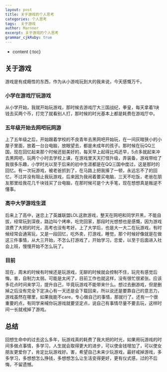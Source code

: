 ```yaml
---
layout: post
title: 关于游戏的个人思考
categories: 个人思考
tags:  关于游戏
author: Marnner
excerpt: 关于游戏的个人思考
grammar_cjkRuby: true
---
```


* content
{:toc}


## 关于游戏

游戏是有成瘾性的东西，作为从小游戏玩到大的我来说，今天感慨万千。

### 小学在游戏厅玩游戏

从小学开始，我就开始玩游戏，那时候去游戏厅大三国战纪，拳皇，每天拿着1块钱去买两个币，打完了就看别人打，那时候的时光基本上都是耗费在游戏厅中。

### 五年级开始去网吧玩网游

上了五年级之后，开始跟着学校的不良青年去黑网吧开始玩，在一间灰暗狭小的小屋子里面，放着一台台电脑，放眼望去，都是未成年的孩子。那时候在玩QQ三国，现在回忆起来那个时候还挺美好的，每天早上起得比鸡还早，5点多就起来冲去黑网吧，玩两个小时去学校上课，在游戏里天天打怪升级，弄装备，游戏带给了我很多乐趣，小学时光以至于后来的初中生涯都是在QQ三国中度过，这是那时的回忆。有一次玩游戏，被老爸抓到了，在马路上把我揍了一顿，永远忘不了的回忆，不过并没有阻止我玩游戏，后来因为我闹着要买电脑，三天不吃饭，老爸在朋友那里给我花几千块钱买了台电脑，在那时候可是个大手笔，现在想想真是叛逆不懂事。

### 高中大学游戏生涯

后来上了高中，迷恋上了英雄联盟LOL这款游戏，整天在网吧和同学开黑，不能自拔，经常玩到深夜，路边叫个烤串，吃完回家，那段时光想想也是感慨，因为游戏浪费了大把的时光，高考也没有考好。上了大学后，也是大一大二在玩游戏，有时候经常会通宵玩，又是一段回忆，吃外卖，打游戏，睡觉，那个时候好像就是在做这三件事情，从大三开始，不怎么打游戏了，开始学习，恋爱，以至于后面进入社会上班，慢慢开始不怎么玩了。


### 目前

现在，周末的时候有时候还是玩游戏，无聊的时候就会控制不住，玩完有感觉后悔，害，自制力太弱。可能是太闲了，目前工作也就这样，没有很忙很紧张。应该多花点时间来学习，提升自己，毕竟玩游戏不能带来什么。想过去删游戏，但是删掉之后没有完全下定决心有一天还是会下载回来，所以说还是要靠自己的意志力，游戏虽然在哪里，如果我能不care，专心做自己的事情，那就行了。还有一个很重要的点，有同学来喊你玩游戏就要坚定点，说自己有事情尽量不要去玩，这样时间一长就戒掉了游戏。

## 总结

回想生命中的过去这么多年，玩游戏真的耗费了我大把的时光，如果用玩游戏的时间多做点事情，多学习，人生就会取得更大的进步，可以使金钱增加了，可以使女朋友更爱你了，肯定比玩游戏好。害，希望自己未来少玩游戏，最好戒掉游戏，多多学习，多想想怎么挣钱，多想想怎么让生活变得更好，更有仪式感，过的不后悔，不留遗憾。